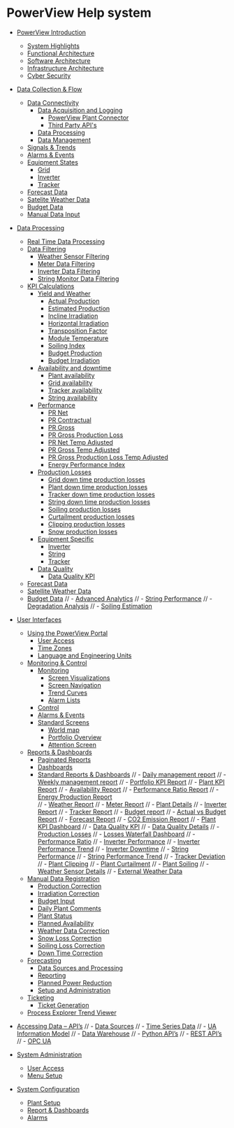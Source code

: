 # PowerView Help system

[](README.md)

- [PowerView Introduction](intro/README.md)
  - [System Highlights](intro/system_highlights.md)
  - [Functional Architecture](intro/functional_architecture.md)
  - [Software Architecture](intro/software_architecture.md)
  - [Infrastructure Architecture](intro/infrastructure_architecture.md)
  - [Cyber Security](intro/cyber_security.md)
- [Data Collection & Flow](data_collection/README.md)
  - [Data Connectivity](data_collection/connectivity/README.md)
    - [Data Acquisition and Logging](data_collection/connectivity/logging/README.md)
      - [PowerView Plant Connector](data_collection/connectivity/logging/plant_connector.md)
      - [Third Party API's](data_collection/connectivity/logging/third_party_APIs.md)
    - [Data Processing](data_collection/connectivity/processing.md)
    - [Data Management](data_collection/connectivity/management.md)
  - [Signals & Trends](data_collection/signals_trends.md)
  - [Alarms & Events](data_collection/alarms_and_events.md)
  - [Equipment States](data_collection/equipment_states/README.md)
    - [Grid](data_collection/equipment_states/grid.md)
    - [Inverter](data_collection/equipment_states/inverter.md)
    - [Tracker](data_collection/equipment_states/tracker.md)
  - [Forecast Data](data_collection/forecast_data.md)
  - [Satelite Weather Data](data_collection/satellite_weather_data.md)
  - [Budget Data](data_collection/budget_data.md)
  - [Manual Data Input](data_collection/manual_data_input.md)
- [Data Processing](data_processing/README.md)
  - [Real Time Data Processing](data_processing/real_time_data_processing.md)
  - [Data Filtering](data_processing/README.md)
    - [Weather Sensor Filtering](data_processing/weather_sensor_filtering.md)
    - [Meter Data Filtering](data_processing/meter_data_filtering.md)
    - [Inverter Data Filtering](data_processing/inverter_data_filtering.md)
    - [String Monitor Data Filtering](data_processing/string_monitor_data_filtering.md)
  - [KPI Calculations](data_processing/kpi/README.md)
    - [Yield and Weather](data_processing/kpi/yield_and_weather/README.md)
      - [Actual Production](data_processing/kpi/yield_and_weather/actual_production.md)
      - [Estimated Production](data_processing/kpi/yield_and_weather/estimated_production.md)
      - [Incline Irradiation](data_processing/kpi/yield_and_weather/incline_irradiation.md)
      - [Horizontal Irradiation](data_processing/kpi/yield_and_weather/horizontal_irradiation.md)
      - [Transposition Factor](data_processing/kpi/yield_and_weather/transposition_factor.md)
      - [Module Temperature](data_processing/kpi/yield_and_weather/module_temperature.md)
      - [Soiling Index](data_processing/kpi/yield_and_weather/soiling_index.md)
      - [Budget Production](data_processing/kpi/yield_and_weather/budget_production.md)
      - [Budget Irradiation](data_processing/kpi/yield_and_weather/budget_irradiation.md)
    - [Availability and downtime](data_processing/kpi/availability_and_downtime/README.md)
      - [Plant availability](data_processing/kpi/availability_and_downtime/plant_availability.md)
      - [Grid availability](data_processing/kpi/availability_and_downtime/grid_availability.md)
      - [Tracker availability](data_processing/kpi/availability_and_downtime/tracker_availability.md)
      - [String availability](data_processing/kpi/availability_and_downtime/string_availability.md)
    - [Performance](data_processing/kpi/performance/README.md)
      - [PR Net](data_processing/kpi/performance/pr_net.md)
      - [PR Contractual](data_processing/kpi/performance/pr_contractual.md)
      - [PR Gross](data_processing/kpi/performance/pr_gross.md)
      - [PR Gross Production Loss](data_processing/kpi/performance/pr_gross_production_loss.md)
      - [PR Net Temp Adjusted](data_processing/kpi/performance/pr_net_temp_adjusted.md)
      - [PR Gross Temp Adjusted](data_processing/kpi/performance/pr_gross_temp_adjusted.md)
      - [PR Gross Production Loss Temp Adjusted](data_processing/kpi/performance/pr_gross_production_loss_temp_adjusted.md)
      - [Energy Performance Index](data_processing/kpi/performance/energy_performance_index.md)
    - [Production Losses](data_processing/kpi/production_losses/README.md)
      - [Grid down time production losses](data_processing/kpi/production_losses/grid_down_time_production_losses.md)
      - [Plant down time production losses](data_processing/kpi/production_losses/plant_down_time_production_losses.md)
      - [Tracker down time production losses](data_processing/kpi/production_losses/tracker_down_time_production_losses.md)
      - [String down time production losses](data_processing/kpi/production_losses/string_down_time_production_losses.md)
      - [Soiling production losses](data_processing/kpi/production_losses/soiling_production_losses.md)
      - [Curtailment production losses](data_processing/kpi/production_losses/curtailment_production_losses.md)
      - [Clipping production losses](data_processing/kpi/production_losses/clipping_production_losses.md)
      - [Snow production losses](data_processing/kpi/production_losses/snow_production_losses.md)
    - [Equipment Specific](data_processing/kpi/equipment_specific/README.md)
      - [Inverter](data_processing/kpi/equipment_specific/inverter.md)
      - [String](data_processing/kpi/equipment_specific/string.md)
      - [Tracker](data_processing/kpi/equipment_specific/tracker.md)
    - [Data Quality](data_processing/kpi/data_quality/README.md)
      - [Data Quality KPI](data_processing/kpi/data_quality/data_quality_kpi.md)
  - [Forecast Data](data_processing/forecast_data.md)
  - [Satellite Weather Data](data_processing/satellite_weather_data.md)
  - [Budget Data](data_processing/budget_data.md)
//  - [Advanced Analytics](data_processing/advanced_analytics/README.md)
//    - [String Performance](data_processing/advanced_analytics/string_performance.md)
//    - [Degradation Analysis](data_processing/advanced_analytics/degradation_analysis.md)
//    - [Soiling Estimation](data_processing/advanced_analytics/soiling_estimation.md)

- [User Interfaces](User%20Interfaces/User%20Interfaces.md)
  - [Using the PowerView Portal](User%20Interfaces/Using%20the%20PowerView%20Portal/Using%20the%20PowerView%20Portal.md)
    - [User Access](User%20Interfaces/Using%20the%20PowerView%20Portal/User%20Access/User%20Access.md)
    - [Time Zones](User%20Interfaces/Using%20the%20PowerView%20Portal/Time%20Zones/Time%20Zones.md)
    - [Language and Engineering Units](User%20Interfaces/Using%20the%20PowerView%20Portal/Language%20and%20Engineering%20Units/Language%20and%20Engineering%20Units.md)
  - [Monitoring & Control](User%20Interfaces/Monitoring%20&%20Control/Monitoring%20&%20Control.md)
    - [Monitoring](User%20Interfaces/Monitoring%20&%20Control/Monitoring/Monitoring.md)
      - [Screen Visualizations](User%20Interfaces/Monitoring%20&%20Control/Monitoring/Screen%20Visualizations/Screen%20Visualizations.md)
      - [Screen Navigation](User%20Interfaces/Monitoring%20&%20Control/Monitoring/Screen%20Navigation/Screen%20Navigation.md)
      - [Trend Curves](User%20Interfaces/Monitoring%20&%20Control/Monitoring/Trend%20Curves/Trend%20Curves.md)
      - [Alarm Lists](User%20Interfaces/Monitoring%20&%20Control/Monitoring/Alarm%20Lists/Alarm%20Lists.md)
    - [Control](User%20Interfaces/Monitoring%20&%20Control/Control/Control.md)
    - [Alarms & Events](User%20Interfaces/Monitoring%20&%20Control/Alarms%20&%20Events/Alarms%20&%20Events.md)
    - [Standard Screens](User%20Interfaces/Monitoring%20&%20Control/Standard%20Screens/Standard%20Screens.md)
      - [World map](User%20Interfaces/Monitoring%20&%20Control/Standard%20Screens/World%20map/World%20map.md)
      - [Portfolio Overview](User%20Interfaces/Monitoring%20&%20Control/Standard%20Screens/Portfolio%20Overview/Portfolio%20Overview.md)
      - [Attention Screen](User%20Interfaces/Monitoring%20&%20Control/Standard%20Screens/Attention%20Screen/Attention%20Screen.md)
  - [Reports & Dashboards](User%20Interfaces/Reports%20&%20Dashboards/Reports%20&%20Dashboards.md)
    - [Paginated Reports](User%20Interfaces/Reports%20&%20Dashboards/Paginated%20Reports/Paginated%20Reports.md)
    - [Dashboards](User%20Interfaces/Reports%20&%20Dashboards/Dashboards/Dashboards.md)
    - [Standard Reports & Dashboards](User%20Interfaces/Reports%20&%20Dashboards/Standard%20Reports%20&%20Dashboards/Standard%20Reports%20&%20Dashboards.md)
//      - [Daily management report](User%20Interfaces/Reports%20&%20Dashboards/Standard%20Reports%20&%20Dashboards/Daily%20management%20report/Daily%20management%20report.md)
//      - [Weekly management report](User%20Interfaces/Reports%20&%20Dashboards/Standard%20Reports%20&%20Dashboards/Weekly%20management%20report/Weekly%20management%20report.md)
//      - [Portfolio KPI Report](User%20Interfaces/Reports%20&%20Dashboards/Standard%20Reports%20&%20Dashboards/Portfolio%20KPI%20Report/Portfolio%20KPI%20Report.md)
//      - [Plant KPI Report](User%20Interfaces/Reports%20&%20Dashboards/Standard%20Reports%20&%20Dashboards/Plant%20KPI%20Report/Plant%20KPI%20Report.md)
//      - [Availability Report](User%20Interfaces/Reports%20&%20Dashboards/Standard%20Reports%20&%20Dashboards/Availability%20Report/Availability%20Report.md)
//      - [Performance Ratio Report](User%20Interfaces/Reports%20&%20Dashboards/Standard%20Reports%20&%20Dashboards/Performance%20Ratio%20Report/Performance%20Ratio%20Report.md)
//      - [Energy Production Report](User%20Interfaces/Reports%20&%20Dashboards/Standard%20Reports%20&%20Dashboards/Energy%20Production%20Report/Energy%20Production%20Report.md)\
//      - [Weather Report](User%20Interfaces/Reports%20&%20Dashboards/Standard%20Reports%20&%20Dashboards/Weather%20Report/Weather%20Report.md)
//      - [Meter Report](User%20Interfaces/Reports%20&%20Dashboards/Standard%20Reports%20&%20Dashboards/Meter%20Report/Meter%20Report%20.md)
//      - [Plant Details](User%20Interfaces/Reports%20&%20Dashboards/Standard%20Reports%20&%20Dashboards/Plant%20Details/Plant%20Details.md)
//      - [Inverter Report](User%20Interfaces/Reports%20&%20Dashboards/Standard%20Reports%20&%20Dashboards/Inverter%20Report/Inverter%20Report.md)
//      - [Tracker Report](User%20Interfaces/Reports%20&%20Dashboards/Standard%20Reports%20&%20Dashboards/Tracker%20Report/Tracker%20Report.md)
//      - [Budget report](User%20Interfaces/Reports%20&%20Dashboards/Standard%20Reports%20&%20Dashboards/Budget%20report/Budget%20report.md)
//      - [Actual vs Budget Report](User%20Interfaces/Reports%20&%20Dashboards/Standard%20Reports%20&%20Dashboards/Actual%20vs%20Budget%20Report/Actual%20vs%20Budget%20Report.md)
//      - [Forecast Report](User%20Interfaces/Reports%20&%20Dashboards/Standard%20Reports%20&%20Dashboards/Forecast%20Report/Forecast%20Report.md)
//      - [CO2 Emission Report](User%20Interfaces/Reports%20&%20Dashboards/Standard%20Reports%20&%20Dashboards/CO2%20Emission%20Report/CO2%20Emission%20Report.md)
//      - [Plant KPI Dashboard](User%20Interfaces/Reports%20&%20Dashboards/Standard%20Reports%20&%20Dashboards/Plant%20KPI%20Dashboard/Plant%20KPI%20Dashboard.md)
//      - [Data Quality KPI](User%20Interfaces/Reports%20&%20Dashboards/Standard%20Reports%20&%20Dashboards/Data%20Quality%20KPI/Data%20Quality%20KPI.md)
//      - [Data Quality Details](User%20Interfaces/Reports%20&%20Dashboards/Standard%20Reports%20&%20Dashboards/Data%20Quality%20Details/Data%20Quality%20Details.md)
//      - [Production Losses](User%20Interfaces/Reports%20&%20Dashboards/Standard%20Reports%20&%20Dashboards/Production%20Losses/Production%20Losses.md)
//      - [Losses Waterfall Dashboard](User%20Interfaces/Reports%20&%20Dashboards/Standard%20Reports%20&%20Dashboards/Losses%20Waterfall%20Dashboard/Losses%20Waterfall%20Dashboard.md)
//      - [Performance Ratio](User%20Interfaces/Reports%20&%20Dashboards/Standard%20Reports%20&%20Dashboards/Performance%20Ratio/Performance%20Ratio.md)
//      - [Inverter Performance](User%20Interfaces/Reports%20&%20Dashboards/Standard%20Reports%20&%20Dashboards/Inverter%20Performance/Inverter%20Performance.md)
//      - [Inverter Performance Trend](User%20Interfaces/Reports%20&%20Dashboards/Standard%20Reports%20&%20Dashboards/Inverter%20Performance%20Trend/Inverter%20Performance%20Trend.md)
//      - [Inverter Downtime](User%20Interfaces/Reports%20&%20Dashboards/Standard%20Reports%20&%20Dashboards/Inverter%20Downtime/Inverter%20Downtime.md)
//      - [String Performance](User%20Interfaces/Reports%20&%20Dashboards/Standard%20Reports%20&%20Dashboards/String%20Performance/String%20Performance.md)
//      - [String Performance Trend](User%20Interfaces/Reports%20&%20Dashboards/Standard%20Reports%20&%20Dashboards/String%20Performance/String%20Performance.md)
//      - [Tracker Deviation](User%20Interfaces/Reports%20&%20Dashboards/Standard%20Reports%20&%20Dashboards/Tracker%20Deviation/Tracker%20Deviation.md)
//      - [Plant Clipping](User%20Interfaces/Reports%20&%20Dashboards/Standard%20Reports%20&%20Dashboards/Plant%20Clipping/Plant%20Clipping.md)
//      - [Plant Curtailment](User%20Interfaces/Reports%20&%20Dashboards/Standard%20Reports%20&%20Dashboards/Plant%20Curtailment/Plant%20Curtailment.md)
//      - [Plant Soiling](User%20Interfaces/Reports%20&%20Dashboards/Standard%20Reports%20&%20Dashboards/Plant%20Soiling/Plant%20Soiling.md)
//      - [Weather Sensor Details](User%20Interfaces/Reports%20&%20Dashboards/Standard%20Reports%20&%20Dashboards/Weather%20Sensor%20Details/Weather%20Sensor%20Details.md)
//      - [External Weather Data](User%20Interfaces/Reports%20&%20Dashboards/Standard%20Reports%20&%20Dashboards/External%20Weather%20Data/External%20Weather%20Data.md)
  - [Manual Data Registration](User%20Interfaces/Manual%20Data%20Registration/Manual%20Data%20Registration.md)
    - [Production Correction](User%20Interfaces/Manual%20Data%20Registration/Production%20Correction/Production%20Correction.md)
    - [Irradiation Correction](User%20Interfaces/Manual%20Data%20Registration/Irradiation%20Correction/Irradiation%20Correction.md)
    - [Budget Input](User%20Interfaces/Manual%20Data%20Registration/Budget%20Input/Budget%20Input.md)
    - [Daily Plant Comments](User%20Interfaces/Manual%20Data%20Registration/Daily%20Plant%20Comments/Daily%20Plant%20Comments.md)
    - [Plant Status](User%20Interfaces/Manual%20Data%20Registration/Plant%20Status/Plant%20Status.md)
    - [Planned Availability](User%20Interfaces/Manual%20Data%20Registration/Planned%20Availability/Planned%20Availability.md)
    - [Weather Data Correction](User%20Interfaces/Manual%20Data%20Registration/Weather%20Data%20Correction/Weather%20Data%20Correction.md)
    - [Snow Loss Correction](User%20Interfaces/Manual%20Data%20Registration/Snow%20Loss%20Correction/Snow%20Loss%20Correction.md)
    - [Soiling Loss Correction](User%20Interfaces/Manual%20Data%20Registration/Soiling%20Loss%20Correction/Soiling%20Loss%20Correction.md)
    - [Down Time Correction](User%20Interfaces/Manual%20Data%20Registration/Down%20Time%20Correction/Down%20Time%20Correction.md)
  - [Forecasting](User%20Interfaces/Forecasting/Forecasting.md)
    - [Data Sources and Processing](User%20Interfaces/Forecasting/Data%20Sources%20and%20Processing/Data%20Sources%20and%20Processing.md)
    - [Reporting](User%20Interfaces/Forecasting/Reporting/Reporting.md)
    - [Planned Power Reduction](User%20Interfaces/Forecasting/Planned%20Power%20Reduction/Planned%20Power%20Reduction.md)
    - [Setup and Administration](User%20Interfaces/Forecasting/Setup%20and%20Administration/Setup%20and%20Administration.md)
  - [Ticketing](User%20Interfaces/Ticketing/Ticketing.md)
    - [Ticket Generation](User%20Interfaces/Ticketing/Ticket%20Generation/Ticket%20Generation.md)
  - [Process Explorer Trend Viewer](User%20Interfaces/Process%20Explorer%20Trend%20Viewer/Process%20Explorer%20Trend%20Viewer.md)

- [Accessing Data – API’s](Accessing%20Data%20–%20API’s/Accessing%20Data%20–%20API’s.md)
//  - [Data Sources](Accessing%20Data%20–%20API’s/Data%20Sources/Data%20Sources.md)
//    - [Time Series Data](Accessing%20Data%20–%20API’s/Data%20Sources/Time%20Series%20Data/Time%20Series%20Data.md)
//    - [UA Information Model](Accessing%20Data%20–%20API’s/Data%20Sources/UA%20Information%20Model/UA%20Information%20Model.md)
//    - [Data Warehouse](Accessing%20Data%20–%20API’s/Data%20Sources/Data%20Warehouse/Data%20Warehouse.md)
//  - [Python API’s](Accessing%20Data%20–%20API’s/Python%20API’s/Python%20API’s.md)
//  - [REST API’s](Accessing%20Data%20–%20API’s/REST%20API’s/REST%20API’s.md)
//  - [OPC UA](Accessing%20Data%20–%20API’s/OPC%20UA/OPC%20UA.md)

- [System Administration](System%20Administration/System%20Administration.md)
  - [User Access](System%20Administration/User%20Access/User%20Access.md)
  - [Menu Setup](System%20Administration/Menu%20Setup/Menu%20Setup.md)

- [System Configuration](system_configuration/README.md)
  - [Plant Setup](system_configuration/plant_setup.md)
  - [Report & Dashboards](system_configuration/report_and_dashboards.md)
  - [Alarms](system_configuration/alarms.md)
